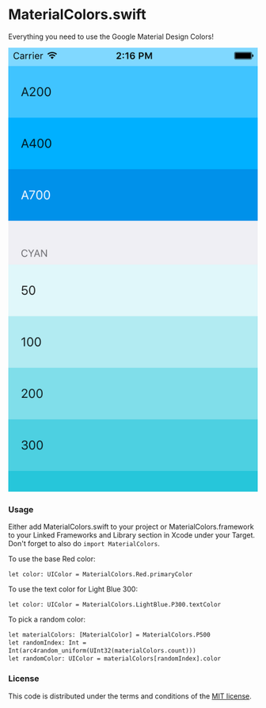 MaterialColors.swift
====================

Everything you need to use the Google Material Design Colors!

![Screenshot](screenshot.png)

### Usage

Either add MaterialColors.swift to your project or MaterialColors.framework
to your Linked Frameworks and Library section in Xcode under your Target.
Don't forget to also do `import MaterialColors`.

To use the base Red color:

    let color: UIColor = MaterialColors.Red.primaryColor

To use the text color for Light Blue 300:

    let color: UIColor = MaterialColors.LightBlue.P300.textColor

To pick a random color:

    let materialColors: [MaterialColor] = MaterialColors.P500
    let randomIndex: Int = Int(arc4random_uniform(UInt32(materialColors.count)))
    let randomColor: UIColor = materialColors[randomIndex].color


### License

This code is distributed under the terms and conditions of the [MIT license](LICENSE).
